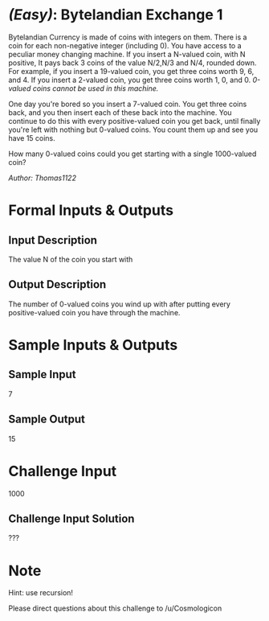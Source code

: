
# [](#EasyIcon) *(Easy)*: Bytelandian Exchange 1
Bytelandian Currency is made of coins with integers on them. There is a coin for each non-negative integer (including 0). You have access to a peculiar money changing machine. If you insert a N-valued coin, with N positive, It pays back 3 coins of the value N/2,N/3 and N/4, rounded down. For example, if you insert a 19-valued coin, you get three coins worth 9, 6, and 4. If you insert a 2-valued coin, you get three coins worth 1, 0, and 0. _0-valued coins cannot be used in this machine._

One day you're bored so you insert a 7-valued coin. You get three coins back, and you then insert each of these back into the machine. You continue to do this with every positive-valued coin you get back, until finally you're left with nothing but 0-valued coins. You count them up and see you have 15 coins.

How many 0-valued coins could you get starting with a single 1000-valued coin?

*Author: Thomas1122*
# Formal Inputs & Outputs
## Input Description
The value N of the coin you start with
## Output Description
The number of 0-valued coins you wind up with after putting every positive-valued coin you have through the machine.
# Sample Inputs & Outputs
## Sample Input
7
## Sample Output
15
# Challenge Input
1000
## Challenge Input Solution
???
# Note
Hint: use recursion!

Please direct questions about this challenge to /u/Cosmologicon
				